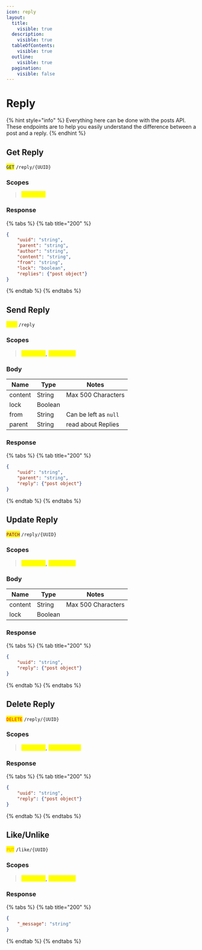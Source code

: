 ```yaml
---
icon: reply
layout:
  title:
    visible: true
  description:
    visible: true
  tableOfContents:
    visible: true
  outline:
    visible: true
  pagination:
    visible: false
---
```


# Reply

{% hint style="info" %}
Everything here can be done with the posts API. These endpoints are to help you easily understand the difference between a post and a reply.
{% endhint %}

## Get Reply

<mark style="color:blue;">`GET`</mark> `/reply/{UUID}`

### Scopes

> <mark style="color:yellow;">`reply.get`</mark>

### Response

{% tabs %}
{% tab title="200" %}
```json
{
    "uuid": "string",
    "parent": "string",
    "author": "string",
    "content": "string",
    "from": "string",
    "lock": "boolean",
    "replies": {"post object"}
}
```
{% endtab %}
{% endtabs %}

## Send Reply

<mark style="color:yellow;">`POST`</mark> `/reply`

### Scopes

> <mark style="color:yellow;">`reply.get`</mark>, <mark style="color:yellow;">`reply.post`</mark>

### Body

| Name    | Type    | Notes                 |
| ------- | ------- | --------------------- |
| content | String  | Max 500 Characters    |
| lock    | Boolean |                       |
| from    | String  | Can be left as `null` |
| parent  | String  | read about Replies    |

### Response

{% tabs %}
{% tab title="200" %}
```json
{
    "uuid": "string",
    "parent": "string",
    "reply": {"post object"}
}
```
{% endtab %}
{% endtabs %}

## Update Reply

<mark style="color:purple;">`PATCH`</mark> `/reply/{UUID}`

### Scopes

> <mark style="color:yellow;">`reply.get`</mark>, <mark style="color:yellow;">`reply.edit`</mark>

### Body

| Name    | Type    | Notes              |
| ------- | ------- | ------------------ |
| content | String  | Max 500 Characters |
| lock    | Boolean |                    |

### Response

{% tabs %}
{% tab title="200" %}
```json
{
    "uuid": "string",
    "reply": {"post object"}
}
```
{% endtab %}
{% endtabs %}

## Delete Reply

<mark style="color:red;">`DELETE`</mark> `/reply/{UUID}`

### Scopes

> <mark style="color:yellow;">`reply.get`</mark>, <mark style="color:yellow;">`reply.delete`</mark>

### Response

{% tabs %}
{% tab title="200" %}
```json
{
    "uuid": "string",
    "reply": {"post object"}
}
```
{% endtab %}
{% endtabs %}

## Like/Unlike

<mark style="color:orange;">`PUT`</mark> `/like/{UUID}`

### Scopes

> <mark style="color:yellow;">`reply.get`</mark>, <mark style="color:yellow;">`reply.like`</mark>

### Response

{% tabs %}
{% tab title="200" %}
```json
{
    "_message": "string"
}
```
{% endtab %}
{% endtabs %}
